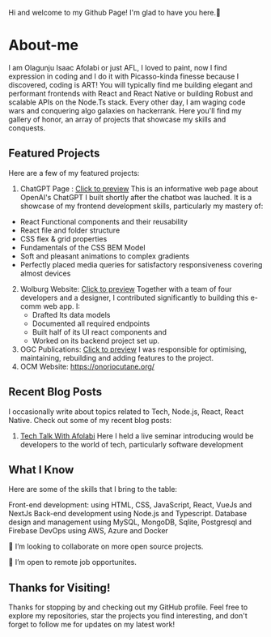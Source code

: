 Hi and welcome to my Github Page! I'm glad to have you here.🥳

# About-me
I am Olagunju Isaac Afolabi or just AFL, I loved to paint, now I find expression in coding and I do it with Picasso-kinda finesse because I discovered, coding is ART! You will typically find me building elegant and performant frontends with React and React Native or building Robust and scalable APIs on the Node.Ts stack. Every other day, I am waging code wars and conquering algo galaxies on hackerrank. Here you'll find my gallery of honor, an array of projects that showcase my skills and conquests.

## Featured Projects
Here are a few of my featured projects:
1. ChatGPT Page : [Click to preview](https://myprojectgpt.onrender.com/)
This is an informative web page about OpenAI's ChatGPT I built shortly after the chatbot was lauched. It is a showcase of my frontend development skills, particularly my mastery of:
  - React Functional components and their reusability
  - React file and folder structure
  - CSS flex & grid properties
  - Fundamentals of the CSS BEM Model
  - Soft and pleasant animations to complex gradients
  - Perfectly placed media queries for satisfactory responsiveness covering almost devices

2. Wolburg Website: [Click to preview](https://wolburg.com/)
   Together with a team of four developers and a designer, I contributed significantly to building this e-comm web app. I:
   - Drafted Its data models
   - Documented all required endpoints
   - Built half of its UI react components and
   - Worked on its backend project set up.
3. OGC Publications: [Click to preview](https://ogcpublications.com/)
   I was responsible for optimising, maintaining, rebuilding and adding features to the project.
4. OCM Website: https://onoriocutane.org/

## Recent Blog Posts
I occasionally write about topics related to Tech, Node.js, React, React Native. 
Check out some of my recent blog posts:
1. [Tech Talk With Afolabi](https://bit.ly/3rI3AWh)
   Here I held a live seminar introducing would be developers to the world of tech, particularly software development

## What I Know
Here are some of the skills that I bring to the table:

Front-end development: using HTML, CSS, JavaScript, React, VueJs and NextJs
Back-end development using Node.js and Typescript.
Database design and management using MySQL, MongoDB, Sqlite, Postgresql and Firebase
DevOps using AWS, Azure and Docker

👯 I’m looking to collaborate on more open source projects.

👯 I’m open to remote job opportunites.

## Thanks for Visiting!

Thanks for stopping by and checking out my GitHub profile. Feel free to explore my repositories, star the projects you find interesting, and don't forget to follow me for updates on my latest work!

